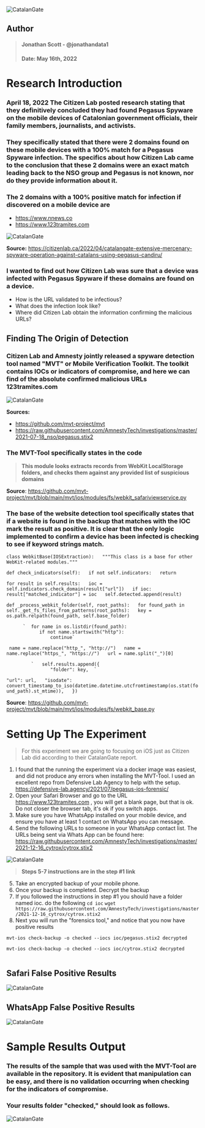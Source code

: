 

![CatalanGate](https://i.postimg.cc/5ym5btDj/catalangate.png)

## Author
> #### Jonathan Scott - @jonathandata1
> #### Date: May 16th, 2022
# Research Introduction

###  April 18, 2022 The Citizen Lab posted research stating that they definitively concluded they had found Pegasus Spyware on the mobile devices of Catalonian government officials, their family members, journalists, and activists. 

### They specifically stated that there were 2 domains found on these mobile devices with a 100% match for a Pegasus Spyware infection. The specifics about how Citizen Lab came to the conclusion that these 2 domains were an exact match leading back to the NSO group and Pegasus is not known, nor do they provide information about it. 

### The 2 domains with a 100% positive match for infection if discovered on a mobile device are
 - https://www.nnews.co
 - https://www.123tramites.com
 
![CatalanGate](https://i.postimg.cc/gJxkGt5h/Screen-Shot-2022-05-16-at-3-57-08-PM.png)

**Source:** https://citizenlab.ca/2022/04/catalangate-extensive-mercenary-spyware-operation-against-catalans-using-pegasus-candiru/

### I wanted to find out how Citizen Lab was sure that a device was infected with Pegasus Spyware if these domains are found on a device. 
- How is the URL validated to be infectious?
- What does the infection look like?
- Where did Citizen Lab obtain the information confirming the malicious URLs?

## Finding The Origin of Detection

### Citizen Lab and Amnesty jointly released a spyware detection tool named "MVT" or Mobile Verification Toolkit. The toolkit contains IOCs or indicators of compromise, and here we can find of the absolute confirmed malicious URLs 123tramites.com

![CatalanGate](https://i.postimg.cc/qBY66yx0/Screen-Shot-2022-05-16-at-4-03-06-PM.png)


**Sources:**
- https://github.com/mvt-project/mvt
- https://raw.githubusercontent.com/AmnestyTech/investigations/master/2021-07-18_nso/pegasus.stix2

### The MVT-Tool specifically states in the code

> **This module looks extracts records from WebKit LocalStorage folders, and checks them against any provided list of suspicious domains**

**Source**: https://github.com/mvt-project/mvt/blob/main/mvt/ios/modules/fs/webkit_safariviewservice.py

### The base of the website detection tool specifically states that if a website is found in the backup that matches with the IOC mark the result as positive. It is clear that the only logic implemented to confirm a device has been infected is checking to see if keyword strings match.

`class WebkitBase(IOSExtraction):  
    """This class is a base for other WebKit-related modules."""  `
  
 ` def check_indicators(self):  
        if not self.indicators:  
            return  `
  
` for result in self.results:  
            ioc = self.indicators.check_domain(result["url"])  
            if ioc:  
                result["matched_indicator"] = ioc  
                self.detected.append(result)  `
  
   ` def _process_webkit_folder(self, root_paths):  
        for found_path in self._get_fs_files_from_patterns(root_paths):  
            key = os.path.relpath(found_path, self.base_folder)  `
  
          `  for name in os.listdir(found_path):  
                if not name.startswith("http"):  
                    continue`
  
`  name = name.replace("http_", "http://")  
                name = name.replace("https_", "https://")  
                url = name.split("_")[0]  `
  
             `   self.results.append({  
                    "folder": key,  `
  `"url": url,  
  "isodate": convert_timestamp_to_iso(datetime.datetime.utcfromtimestamp(os.stat(found_path).st_mtime)),  
  })`
  
**Source**: https://github.com/mvt-project/mvt/blob/main/mvt/ios/modules/fs/webkit_base.py

# Setting Up The Experiment

> For this experiment we are going to focusing on iOS just as Citizen Lab did according to their CatalanGate report. 
 
 1. I found that the running the experiment via a docker image was easiest, and did not produce any errors when installing the MVT-Tool. I used an excellent repo from Defensive Lab Agency to help with the setup. https://defensive-lab.agency/2021/07/pegasus-ios-forensic/ 
 2. Open your Safari Browser and go to the URL https://www.123tramites.com , you will get a blank page, but that is ok. Do not closer the browser tab, it's ok if you switch apps. 
 3. Make sure you have WhatsApp installed on your mobile device, and ensure you have at least 1 contact on WhatsApp you can message.  
 4. Send the following URLs to someone in your WhatsApp contact list. The URLs being sent via Whats App can be found here: https://raw.githubusercontent.com/AmnestyTech/investigations/master/2021-12-16_cytrox/cytrox.stix2

![CatalanGate](https://i.postimg.cc/pXrfjPjb/Screen-Shot-2022-05-16-at-3-19-46-PM.png)

> **Steps 5-7 instructions are in the step #1 link**

5. Take an encrypted backup of your mobile phone. 
6. Once your backup is completed. Decrypt the backup
7. If you followed the instructions in step #1 you should have a folder named ioc. do the following
`cd ioc`
`wget https://raw.githubusercontent.com/AmnestyTech/investigations/master/2021-12-16_cytrox/cytrox.stix2`
8. Next you will run the "forensics tool," and notice that you now have positive results
```
mvt-ios check-backup -o checked --iocs ioc/pegasus.stix2 decrypted
```
```
mvt-ios check-backup -o checked --iocs ioc/cytrox.stix2 decrypted


```
## Safari False Positive Results


![CatalanGate](https://i.postimg.cc/XJHMY9my/pegasus-infection.png)

## WhatsApp False Positive Results

![CatalanGate](https://i.postimg.cc/gctdzPbB/Screen-Shot-2022-05-16-at-3-32-50-PM.png)

# Sample Results Output

### The results of the sample that was used with the MVT-Tool are available in the repository. It is evident that manipulation can be easy, and there is no validation occurring when checking for the indicators of compromise. 

### Your results folder "checked," should look as follows. 

![CatalanGate](https://i.postimg.cc/FzGsVfYy/Screen-Shot-2022-05-16-at-6-42-47-PM.png)
